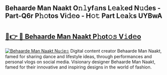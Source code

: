 ## Behaarde Man Naakt O𝚗𝚕yf𝚊ns L𝚎a𝚔ed N𝚞𝚍es - Part-Q6r P𝚑𝚘tos Vi𝚍𝚎o - H𝚘𝚝 Part L𝚎a𝚔s UYBwA

# <h2><a href="http://kfa3wjk.oniu.top/?m=Behaarde+Man+Naakt">🔗👉 🔴 Behaarde Man Naakt P𝚑ot𝚘𝚜 V𝚒d𝚎o</a></h2>

[![Behaarde Man Naakt Nu𝚍e𝚜](https://i.imgur.com/0qMVB7G.gif)](http://kfa3wjk.oniu.top/?m=Behaarde+Man+Naakt)
Digital content creator Behaarde Man Naakt, famed for sharing dance and lifestyle ideas, through performances and personal vlogs on social media. Visionary designer Behaarde Man Naakt, famed for their innovative and inspiring designs in the world of fashion.  
